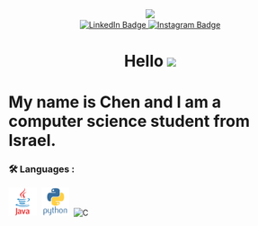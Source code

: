 <div id="header" align="center">
  <img src="https://media.giphy.com/media/M9gbBd9nbDrOTu1Mqx/giphy.gif" width="100"/>
</div>
<div id="badges" align="center">
  <a href="https://www.linkedin.com/in/chen-dahan-033179241/">
    <img src="https://img.shields.io/badge/LinkedIn-blue?style=for-the-badge&logo=linkedin&logoColor=white" alt="LinkedIn Badge"/>
  </a> 
  <a href="https://instagram.com/chen_dahan17">
    <img src="https://img.shields.io/badge/Instagram-pink?style=for-the-badge&logo=instagram&logoColor=white" alt="Instagram Badge"/>
  </a> 
  <h1>
   Hello
  <img src="https://media.giphy.com/media/hvRJCLFzcasrR4ia7z/giphy.gif" width="30px"/>
</h1>
</div>

# My name is Chen and I am a computer science student from Israel. 

### :hammer_and_wrench: Languages :

<div>
  <img src="https://github.com/devicons/devicon/blob/master/icons/java/java-original-wordmark.svg" title="Java" alt="Java" width="50" height="50"/>&nbsp;
  <img src="https://github.com/devicons/devicon/blob/master/icons/python/python-original-wordmark.svg" title="Python" alt="Python" width="50" height="50"/>&nbsp;
  <img src="https://icongr.am/devicon/c-original.svg?size=128&color=currentColor" title="C" alt="C" width="50" height="50"/>&nbsp;
</div>



